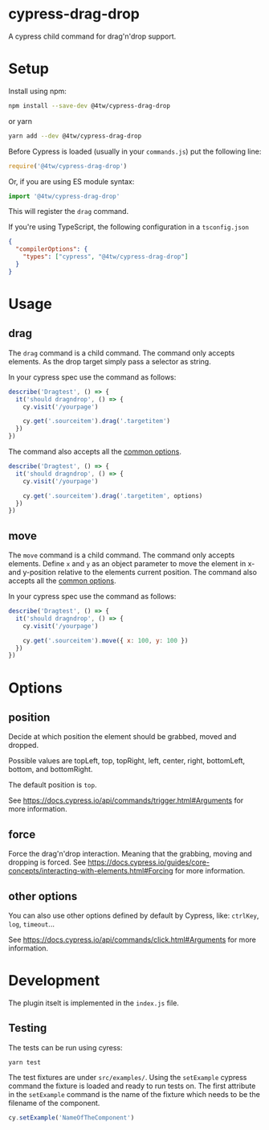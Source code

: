 # cypress-drag-drop

A cypress child command for drag'n'drop support.

# Setup

Install using npm:

```bash
npm install --save-dev @4tw/cypress-drag-drop
```

or yarn

```bash
yarn add --dev @4tw/cypress-drag-drop
```

Before Cypress is loaded (usually in your `commands.js`) put the following line:

```javascript
require('@4tw/cypress-drag-drop')
```

Or, if you are using ES module syntax:

```javascript
import '@4tw/cypress-drag-drop'
```

This will register the `drag` command.


If you're using TypeScript, the following configuration in a `tsconfig.json`

```json
{
  "compilerOptions": {
    "types": ["cypress", "@4tw/cypress-drag-drop"]
  }
}
```

# Usage

## drag

The `drag` command is a child command.
The command only accepts elements.
As the drop target simply pass a selector as string.

In your cypress spec use the command as follows:

```javascript
describe('Dragtest', () => {
  it('should dragndrop', () => {
    cy.visit('/yourpage')

    cy.get('.sourceitem').drag('.targetitem')
  })
})
```

The command also accepts all the [common options](#options).

```javascript
describe('Dragtest', () => {
  it('should dragndrop', () => {
    cy.visit('/yourpage')

    cy.get('.sourceitem').drag('.targetitem', options)
  })
})
```

## move

The `move` command is a child command.
The command only accepts elements.
Define `x` and `y` as an object parameter to move the element in x- and y-position relative to the elements current position.
The command also accepts all the [common options](#options).

In your cypress spec use the command as follows:

```javascript
describe('Dragtest', () => {
  it('should dragndrop', () => {
    cy.visit('/yourpage')

    cy.get('.sourceitem').move({ x: 100, y: 100 })
  })
})
```


# Options

## position

Decide at which position the element should be grabbed, moved and dropped.

Possible values are topLeft, top, topRight, left, center, right, bottomLeft,
bottom, and bottomRight.

The default position is `top`.

See https://docs.cypress.io/api/commands/trigger.html#Arguments for more information.
## force

Force the drag'n'drop interaction. Meaning that the grabbing, moving and dropping
is forced. See https://docs.cypress.io/guides/core-concepts/interacting-with-elements.html#Forcing
for more information.

## other options

You can also use other options defined by default by Cypress, like: `ctrlKey`, `log`, `timeout`...

See https://docs.cypress.io/api/commands/click.html#Arguments for more information.

# Development

The plugin itselt is implemented in the `index.js` file.

## Testing

The tests can be run using cyress:

```
yarn test
```

The test fixtures are under `src/examples/`. Using the `setExample` cypress command
the fixture is loaded and ready to run tests on. The first attribute in the `setExample` command
is the name of the fixture which needs to be the filename of the component.

```javascript
cy.setExample('NameOfTheComponent')
```
